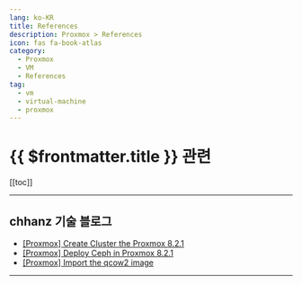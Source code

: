 ```yaml
---
lang: ko-KR
title: References
description: Proxmox > References
icon: fas fa-book-atlas
category:
  - Proxmox 
  - VM
  - References
tag: 
  - vm
  - virtual-machine
  - proxmox
---
```


# {{ $frontmatter.title }} 관련

[[toc]]

---

## chhanz 기술 블로그

- [\[Proxmox\] Create Cluster the Proxmox 8.2.1](https://tech.chhanz.xyz/linux/2024/05/31/pve-cluster/)
- [\[Proxmox\] Deploy Ceph in Proxmox 8.2.1](https://tech.chhanz.xyz/linux/2024/05/31/pve-with-ceph/)
- [\[Proxmox\] Import the qcow2 image](https://tech.chhanz.xyz/linux/2024/06/08/pve-import-qcow2/)

---

<TagLinks />
